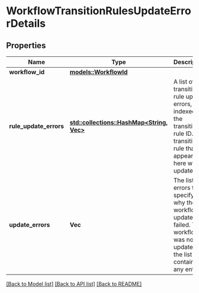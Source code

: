 # WorkflowTransitionRulesUpdateErrorDetails

## Properties

Name | Type | Description | Notes
------------ | ------------- | ------------- | -------------
**workflow_id** | [**models::WorkflowId**](WorkflowId.md) |  | 
**rule_update_errors** | [**std::collections::HashMap<String, Vec<String>>**](set.md) | A list of transition rule update errors, indexed by the transition rule ID. Any transition rule that appears here wasn't updated. | 
**update_errors** | **Vec<String>** | The list of errors that specify why the workflow update failed. The workflow was not updated if the list contains any entries. | 

[[Back to Model list]](../README.md#documentation-for-models) [[Back to API list]](../README.md#documentation-for-api-endpoints) [[Back to README]](../README.md)


